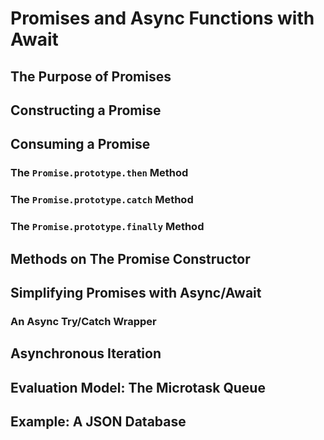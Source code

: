 # Promises and Async Functions with Await

## The Purpose of Promises

## Constructing a Promise

## Consuming a Promise

### The `Promise.prototype.then` Method

### The `Promise.prototype.catch` Method

### The `Promise.prototype.finally` Method

## Methods on The Promise Constructor

## Simplifying Promises with Async/Await

### An Async Try/Catch Wrapper

## Asynchronous Iteration

## Evaluation Model: The Microtask Queue

## Example: A JSON Database
